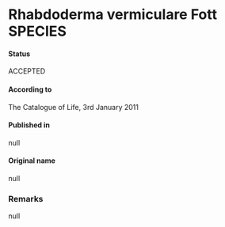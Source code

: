 Rhabdoderma vermiculare Fott SPECIES
=======

#### Status
ACCEPTED

#### According to
The Catalogue of Life, 3rd January 2011

#### Published in
null

#### Original name
null

### Remarks
null